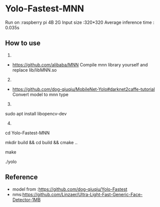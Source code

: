 # Yolo-Fastest-MNN
Run on :raspberry pi 4B 2G 
Input size :320*320
Average inference time : 0.035s 
## How to use
1.
* https://github.com/alibaba/MNN 
Compile mnn library yourself  and replace lib/libMNN.so
2.
* https://github.com/dog-qiuqiu/MobileNet-Yolo#darknet2caffe-tutorial
Convert model to mnn type
3.

sudo apt install libopencv-dev

4.
cd Yolo-Fastest-MNN

mkdir build && cd build && cmake ..

make

./yolo

##  Reference
* model from :https://github.com/dog-qiuqiu/Yolo-Fastest
* nms:https://github.com/Linzaer/Ultra-Light-Fast-Generic-Face-Detector-1MB
